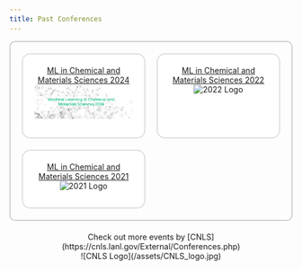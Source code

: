 ```yaml
---
title: Past Conferences
---
```


<style>
.grid-container {
    display: grid;
    grid-template-columns: repeat(2, 1fr);
    gap: 20px;
    padding: 20px;
    border: 2px solid #ccc;
    border-radius: 10px;
}
.grid-item {
    background-color: #f9f9f9;
    padding: 20px;
    text-align: center;
    border: 2px solid #ddd;
    border-radius: 15px;
    transition: transform 0.2s, box-shadow 0.2s;
}
.grid-item:hover {
    transform: scale(1.25);
    box-shadow: 0 0 15px rgba(0, 0, 0, 0.2);
}
.grid-item img {
    margin-bottom: 10px;
}
</style>


<div class="grid-container">
    <div class="grid-item" style="background-color:rgb(255, 255, 255);">
        <a href="https://mlcm-25.github.io/mlcm-24" style="font-size: 1 em;">ML in Chemical and Materials Sciences 2024</a>
        <img src="/assets/past_events/mlcm-24-logo.png" alt="MLCM-24 Logo" style="width: 100%;">
    </div>
    <div class="grid-item" style="background-color: rgb(255, 255, 255);">
        <a href="https://web.cvent.com/event/98d693ec-2328-4e76-bf46-c88d714cb55a/summary" style="font-size: 1 em;">ML in Chemical and Materials Sciences 2022</a>
        <img src="/assets/past_events/mlcm23-logo.jpg" alt="2022 Logo" style="width: 100%;">
    </div>
    <div class="grid-item" style="background-color:rgb(255, 255, 255);">
        <a href="https://web.cvent.com/event/5e804abe-b0bb-4c3e-b5f8-94df8cd75147/summary" style="font-size: 1 em;">ML in Chemical and Materials Sciences 2021</a>
        <img src="/assets/past_events/2022-logo.jpg" alt="2021 Logo" style="width: 100%;">
    </div>
</div>

<div style="text-align: center; margin-top: 20px;">
    Check out more events by [CNLS](https://cnls.lanl.gov/External/Conferences.php)
    <br>
    ![CNLS Logo](/assets/CNLS_logo.jpg)
</div>
